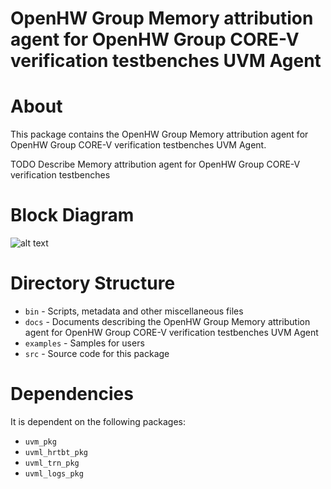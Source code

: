# OpenHW Group Memory attribution agent for OpenHW Group CORE-V verification testbenches UVM Agent


# About
This package contains the OpenHW Group Memory attribution agent for OpenHW Group CORE-V verification testbenches UVM Agent.

TODO Describe Memory attribution agent for OpenHW Group CORE-V verification testbenches


# Block Diagram
![alt text](./docs/agent_block_diagram.png "Memory attribution agent for OpenHW Group CORE-V verification testbenches UVM Agent Block Diagram")

# Directory Structure
* `bin` - Scripts, metadata and other miscellaneous files
* `docs` - Documents describing the OpenHW Group Memory attribution agent for OpenHW Group CORE-V verification testbenches UVM Agent
* `examples` - Samples for users
* `src` - Source code for this package


# Dependencies
It is dependent on the following packages:

* `uvm_pkg`
* `uvml_hrtbt_pkg`
* `uvml_trn_pkg`
* `uvml_logs_pkg`
